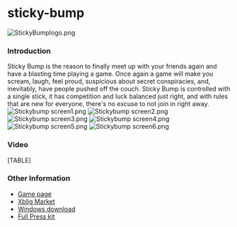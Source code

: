 # sticky-bump

![StickyBumplogo.png](../.gitbook/assets/migrated\_media-StickyBumplogo.png)

### Introduction

Sticky Bump is the reason to finally meet up with your friends again and have a blasting time playing a game. Once again a game will make you scream, laugh, feel proud, suspicious about secret conspiracies, and, inevitably, have people pushed off the couch. Sticky Bump is controlled with a single stick, it has competition and luck balanced just right, and with rules that are new for everyone, there's no excuse to not join in right away. ![Stickybump screen1.png](../.gitbook/assets/migrated\_media-Stickybump\_screen1.png) ![Stickybump screen2.png](../.gitbook/assets/migrated\_media-Stickybump\_screen2.png) ![Stickybump screen3.png](../.gitbook/assets/migrated\_media-Stickybump\_screen3.png) ![Stickybump screen4.png](../.gitbook/assets/migrated\_media-Stickybump\_screen4.png) ![Stickybump screen5.png](../.gitbook/assets/migrated\_media-Stickybump\_screen5.png) ![Stickybump screen6.png](../.gitbook/assets/migrated\_media-Stickybump\_screen6.png)

### Video

\[TABLE]

### Other Information

* [Game page](http://keeweed.com/games-projects/sticky-bump/)
* [Xblig Market](http://marketplace.xbox.com/en-US/Product/Sticky-Bump/66acd000-77fe-1000-9115-d80258550bad/)
* [Windows download](http://www.keeweed.com/downloads/pages/stickybump\_download.php)
* [Full Press kit](http://www.keeweed.com/press/sheet.php?p=sticky\_bump)
